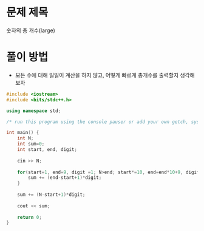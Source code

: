 # 문제 제목
숫자의 총 개수(large)

# 풀이 방법
- 모든 수에 대해 일일이 계산을 하지 않고, 어떻게 빠르게 총개수를 출력할지 생각해 보자

```C++
#include <iostream>
#include <bits/stdc++.h>

using namespace std;

/* run this program using the console pauser or add your own getch, system("pause") or input loop */

int main() {
	int N;
	int sum=0;
	int start, end, digit;
	
	cin >> N;
	
	for(start=1, end=9, digit =1; N>end; start*=10, end=end*10+9, digit++) {
		sum += (end-start+1)*digit;
	}
	
	sum += (N-start+1)*digit;
	
	cout << sum;
	
	return 0;
}
```
